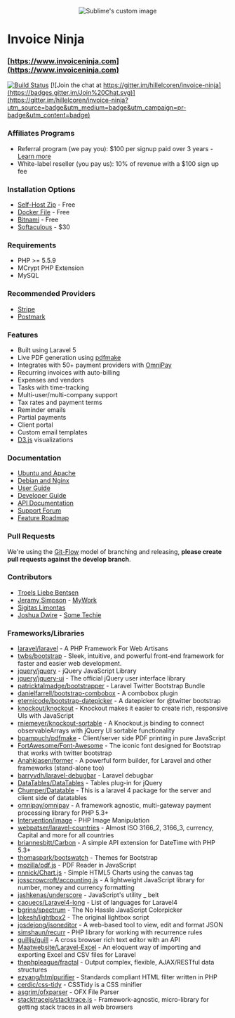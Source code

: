 <p align="center">
  <img src="https://raw.githubusercontent.com/hillelcoren/invoice-ninja/master/public/images/round_logo.png" alt="Sublime's custom image"/>
</p>

# Invoice Ninja
### [https://www.invoiceninja.com](https://www.invoiceninja.com)

[![Build Status](https://travis-ci.org/invoiceninja/invoiceninja.svg?branch=develop)](https://travis-ci.org/invoiceninja/invoiceninja)
[![Join the chat at https://gitter.im/hillelcoren/invoice-ninja](https://badges.gitter.im/Join%20Chat.svg)](https://gitter.im/hillelcoren/invoice-ninja?utm_source=badge&utm_medium=badge&utm_campaign=pr-badge&utm_content=badge)

### Affiliates Programs
* Referral program (we pay you): $100 per signup paid over 3 years - [Learn more](https://www.invoiceninja.com/referral-program/)
* White-label reseller (you pay us): 10% of revenue with a $100 sign up fee

### Installation Options
* [Self-Host Zip](https://www.invoiceninja.com/knowledgebase/self-host/) - Free
* [Docker File](https://github.com/invoiceninja/dockerfiles) - Free
* [Bitnami](https://bitnami.com/stack/invoice-ninja) - Free
* [Softaculous](https://www.softaculous.com/apps/ecommerce/Invoice_Ninja) - $30

### Requirements
* PHP >= 5.5.9
* MCrypt PHP Extension
* MySQL

### Recommended Providers
* [Stripe](https://stripe.com/)
* [Postmark](https://postmarkapp.com/)

### Features
* Built using Laravel 5
* Live PDF generation using [pdfmake](http://pdfmake.org/)
* Integrates with 50+ payment providers with [OmniPay](https://github.com/thephpleague/omnipay)
* Recurring invoices with auto-billing
* Expenses and vendors
* Tasks with time-tracking
* Multi-user/multi-company support
* Tax rates and payment terms
* Reminder emails
* Partial payments
* Client portal
* Custom email templates
* [D3.js](http://d3js.org/) visualizations

### Documentation
* [Ubuntu and Apache](http://blog.technerdservices.com/index.php/2015/04/techpop-how-to-install-invoice-ninja-on-ubuntu-14-04/)
* [Debian and Nginx](https://www.rosehosting.com/blog/install-invoice-ninja-on-a-debian-7-vps/)
* [User Guide](https://www.invoiceninja.com/app-user-guide/)
* [Developer Guide](https://www.invoiceninja.com/knowledgebase/developer-guide/)
* [API Documentation](https://www.invoiceninja.com/knowledgebase/api-documentation/)
* [Support Forum](https://www.invoiceninja.com/forums/forum/support/)
* [Feature Roadmap](https://trello.com/b/63BbiVVe/)

### Pull Requests
We're using the [Git-Flow](http://nvie.com/posts/a-successful-git-branching-model/) model of branching and releasing, **please create pull requests against the develop branch**.

### Contributors
* [Troels Liebe Bentsen](https://github.com/tlbdk)
* [Jeramy Simpson](https://github.com/JeramyMywork) - [MyWork](https://www.mywork.com.au)
* [Sigitas Limontas](https://lt.linkedin.com/in/sigitaslimontas)
* [Joshua Dwire](https://github.com/joshuadwire) - [Some Techie](https://www.sometechie.com)

### Frameworks/Libraries
* [laravel/laravel](https://github.com/laravel/laravel) - A PHP Framework For Web Artisans
* [twbs/bootstrap](https://github.com/twbs/bootstrap) - Sleek, intuitive, and powerful front-end framework for faster and easier web development.
* [jquery/jquery](https://github.com/jquery/jquery) - jQuery JavaScript Library
* [jquery/jquery-ui](https://github.com/jquery/jquery-ui) - The official jQuery user interface library
* [patricktalmadge/bootstrapper](https://github.com/patricktalmadge/bootstrapper) - Laravel Twitter Bootstrap Bundle
* [danielfarrell/bootstrap-combobox](https://github.com/danielfarrell/bootstrap-combobox) - A combobox plugin 
* [eternicode/bootstrap-datepicker](https://github.com/eternicode/bootstrap-datepicker) - A datepicker for @twitter bootstrap
* [knockout/knockout](https://github.com/knockout/knockout) - Knockout makes it easier to create rich, responsive UIs with JavaScript
* [rniemeyer/knockout-sortable](https://github.com/rniemeyer/knockout-sortable) - A Knockout.js binding to connect observableArrays with jQuery UI sortable functionality
* [bpampuch/pdfmake](https://github.com/bpampuch/pdfmake) - Client/server side PDF printing in pure JavaScript
* [FortAwesome/Font-Awesome](https://github.com/FortAwesome/Font-Awesome) - The iconic font designed for Bootstrap that works with twitter bootstrap
* [Anahkiasen/former](https://github.com/Anahkiasen/former) - A powerful form builder, for Laravel and other frameworks (stand-alone too)
* [barryvdh/laravel-debugbar](https://github.com/barryvdh/laravel-debugbar) - Laravel debugbar
* [DataTables/DataTables](https://github.com/DataTables/DataTables) - Tables plug-in for jQuery
* [Chumper/Datatable](https://github.com/Chumper/Datatable) - This is a laravel 4 package for the server and client side of datatables
* [omnipay/omnipay](https://github.com/omnipay/omnipay) - A framework agnostic, multi-gateway payment processing library for PHP 5.3+
* [Intervention/image](https://github.com/Intervention/image) - PHP Image Manipulation
* [webpatser/laravel-countries](https://github.com/webpatser/laravel-countries) - Almost ISO 3166_2, 3166_3, currency, Capital and more for all countries
* [briannesbitt/Carbon](https://github.com/briannesbitt/Carbon) - A simple API extension for DateTime with PHP 5.3+
* [thomaspark/bootswatch](https://github.com/thomaspark/bootswatch) - Themes for Bootstrap
* [mozilla/pdf.js](https://github.com/mozilla/pdf.js) - PDF Reader in JavaScript
* [nnnick/Chart.js](https://github.com/nnnick/Chart.js) - Simple HTML5 Charts using the canvas tag
* [josscrowcroft/accounting.js](https://github.com/josscrowcroft/accounting.js) - A lightweight JavaScript library for number, money and currency formatting
* [jashkenas/underscore](https://github.com/jashkenas/underscore) - JavaScript's utility _ belt 
* [caouecs/Laravel4-long](https://github.com/caouecs/Laravel4-lang) - List of languages ​​for Laravel4
* [bgrins/spectrum](https://github.com/bgrins/spectrum) - The No Hassle JavaScript Colorpicker
* [lokesh/lightbox2](https://github.com/lokesh/lightbox2/) - The original lightbox script
* [josdejong/jsoneditor](https://github.com/josdejong/jsoneditor/) - A web-based tool to view, edit and format JSON
* [simshaun/recurr](https://github.com/simshaun/recurr) - PHP library for working with recurrence rules
* [quilljs/quill](https://github.com/quilljs/quill/) - A cross browser rich text editor with an API
* [Maatwebsite/Laravel-Excel](https://github.com/Maatwebsite/Laravel-Excel) - An eloquent way of importing and exporting Excel and CSV files for Laravel
* [thephpleague/fractal](https://github.com/thephpleague/fractal) - Output complex, flexible, AJAX/RESTful data structures
* [ezyang/htmlpurifier](https://github.com/ezyang/htmlpurifier) - Standards compliant HTML filter written in PHP
* [cerdic/css-tidy](https://github.com/Cerdic/CSSTidy) - CSSTidy is a CSS minifier
* [asgrim/ofxparser](https://github.com/asgrim/ofxparser) - OFX File Parser
* [stacktracejs/stacktrace.js](https://github.com/stacktracejs/stacktrace.js) - Framework-agnostic, micro-library for getting stack traces in all web browsers